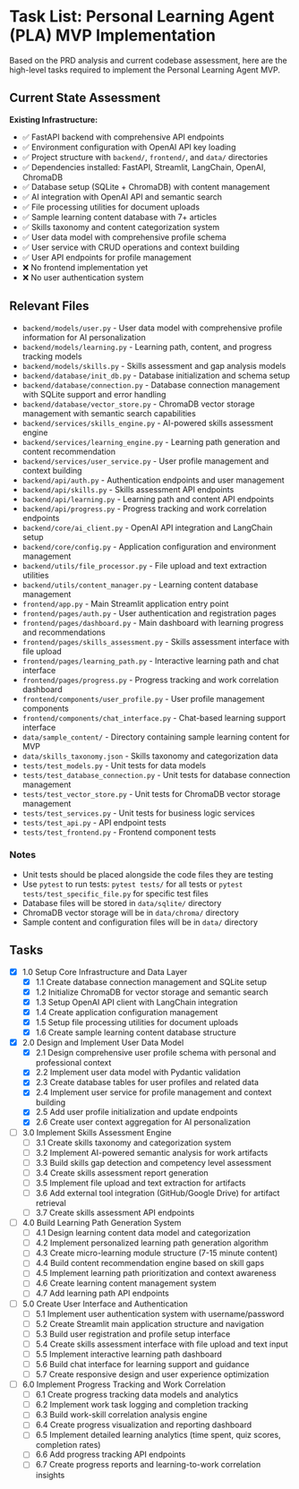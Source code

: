# Task List: Personal Learning Agent (PLA) MVP Implementation

Based on the PRD analysis and current codebase assessment, here are the high-level tasks required to implement the Personal Learning Agent MVP.

## Current State Assessment

**Existing Infrastructure:**
- ✅ FastAPI backend with comprehensive API endpoints
- ✅ Environment configuration with OpenAI API key loading
- ✅ Project structure with `backend/`, `frontend/`, and `data/` directories
- ✅ Dependencies installed: FastAPI, Streamlit, LangChain, OpenAI, ChromaDB
- ✅ Database setup (SQLite + ChromaDB) with content management
- ✅ AI integration with OpenAI API and semantic search
- ✅ File processing utilities for document uploads
- ✅ Sample learning content database with 7+ articles
- ✅ Skills taxonomy and content categorization system
- ✅ User data model with comprehensive profile schema
- ✅ User service with CRUD operations and context building
- ✅ User API endpoints for profile management
- ❌ No frontend implementation yet
- ❌ No user authentication system

## Relevant Files

- `backend/models/user.py` - User data model with comprehensive profile information for AI personalization
- `backend/models/learning.py` - Learning path, content, and progress tracking models
- `backend/models/skills.py` - Skills assessment and gap analysis models
- `backend/database/init_db.py` - Database initialization and schema setup
- `backend/database/connection.py` - Database connection management with SQLite support and error handling
- `backend/database/vector_store.py` - ChromaDB vector storage management with semantic search capabilities
- `backend/services/skills_engine.py` - AI-powered skills assessment engine
- `backend/services/learning_engine.py` - Learning path generation and content recommendation
- `backend/services/user_service.py` - User profile management and context building
- `backend/api/auth.py` - Authentication endpoints and user management
- `backend/api/skills.py` - Skills assessment API endpoints
- `backend/api/learning.py` - Learning path and content API endpoints
- `backend/api/progress.py` - Progress tracking and work correlation endpoints
- `backend/core/ai_client.py` - OpenAI API integration and LangChain setup
- `backend/core/config.py` - Application configuration and environment management
- `backend/utils/file_processor.py` - File upload and text extraction utilities
- `backend/utils/content_manager.py` - Learning content database management
- `frontend/app.py` - Main Streamlit application entry point
- `frontend/pages/auth.py` - User authentication and registration pages
- `frontend/pages/dashboard.py` - Main dashboard with learning progress and recommendations
- `frontend/pages/skills_assessment.py` - Skills assessment interface with file upload
- `frontend/pages/learning_path.py` - Interactive learning path and chat interface
- `frontend/pages/progress.py` - Progress tracking and work correlation dashboard
- `frontend/components/user_profile.py` - User profile management components
- `frontend/components/chat_interface.py` - Chat-based learning support interface
- `data/sample_content/` - Directory containing sample learning content for MVP
- `data/skills_taxonomy.json` - Skills taxonomy and categorization data
- `tests/test_models.py` - Unit tests for data models
- `tests/test_database_connection.py` - Unit tests for database connection management
- `tests/test_vector_store.py` - Unit tests for ChromaDB vector storage management
- `tests/test_services.py` - Unit tests for business logic services
- `tests/test_api.py` - API endpoint tests
- `tests/test_frontend.py` - Frontend component tests

### Notes

- Unit tests should be placed alongside the code files they are testing
- Use `pytest` to run tests: `pytest tests/` for all tests or `pytest tests/test_specific_file.py` for specific test files
- Database files will be stored in `data/sqlite/` directory
- ChromaDB vector storage will be in `data/chroma/` directory
- Sample content and configuration files will be in `data/` directory

## Tasks

- [x] 1.0 Setup Core Infrastructure and Data Layer
  - [x] 1.1 Create database connection management and SQLite setup
  - [x] 1.2 Initialize ChromaDB for vector storage and semantic search
  - [x] 1.3 Setup OpenAI API client with LangChain integration
  - [x] 1.4 Create application configuration management
  - [x] 1.5 Setup file processing utilities for document uploads
  - [x] 1.6 Create sample learning content database structure

- [x] 2.0 Design and Implement User Data Model
  - [x] 2.1 Design comprehensive user profile schema with personal and professional context
  - [x] 2.2 Implement user data model with Pydantic validation
  - [x] 2.3 Create database tables for user profiles and related data
  - [x] 2.4 Implement user service for profile management and context building
  - [x] 2.5 Add user profile initialization and update endpoints
  - [x] 2.6 Create user context aggregation for AI personalization

- [ ] 3.0 Implement Skills Assessment Engine
  - [ ] 3.1 Create skills taxonomy and categorization system
  - [ ] 3.2 Implement AI-powered semantic analysis for work artifacts
  - [ ] 3.3 Build skills gap detection and competency level assessment
  - [ ] 3.4 Create skills assessment report generation
  - [ ] 3.5 Implement file upload and text extraction for artifacts
  - [ ] 3.6 Add external tool integration (GitHub/Google Drive) for artifact retrieval
  - [ ] 3.7 Create skills assessment API endpoints

- [ ] 4.0 Build Learning Path Generation System
  - [ ] 4.1 Design learning content data model and categorization
  - [ ] 4.2 Implement personalized learning path generation algorithm
  - [ ] 4.3 Create micro-learning module structure (7-15 minute content)
  - [ ] 4.4 Build content recommendation engine based on skill gaps
  - [ ] 4.5 Implement learning path prioritization and context awareness
  - [ ] 4.6 Create learning content management system
  - [ ] 4.7 Add learning path API endpoints

- [ ] 5.0 Create User Interface and Authentication
  - [ ] 5.1 Implement user authentication system with username/password
  - [ ] 5.2 Create Streamlit main application structure and navigation
  - [ ] 5.3 Build user registration and profile setup interface
  - [ ] 5.4 Create skills assessment interface with file upload and text input
  - [ ] 5.5 Implement interactive learning path dashboard
  - [ ] 5.6 Build chat interface for learning support and guidance
  - [ ] 5.7 Create responsive design and user experience optimization

- [ ] 6.0 Implement Progress Tracking and Work Correlation
  - [ ] 6.1 Create progress tracking data models and analytics
  - [ ] 6.2 Implement work task logging and completion tracking
  - [ ] 6.3 Build work-skill correlation analysis engine
  - [ ] 6.4 Create progress visualization and reporting dashboard
  - [ ] 6.5 Implement detailed learning analytics (time spent, quiz scores, completion rates)
  - [ ] 6.6 Add progress tracking API endpoints
  - [ ] 6.7 Create progress reports and learning-to-work correlation insights

